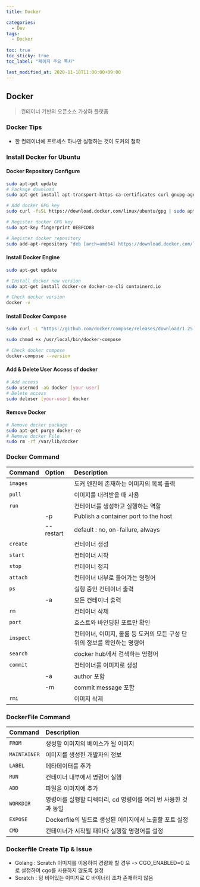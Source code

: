 ```yaml
---
title: Docker

categories:
  - Dev
tags:
  - Docker
  
toc: true
toc_sticky: true
toc_label: "페이지 주요 목차"

last_modified_at: 2020-11-18T11:00:00+09:00
---
```


## Docker ##

> 컨테이너 기반의 오픈소스 가상화 플랫폼

### Docker Tips ###

- 한 컨테이너에 프로세스 하나만 실행하는 것이 도커의 철학

### Install Docker for Ubuntu ###

#### Docker Repository Configure ####

```bash
sudo apt-get update
# Package download
sudo apt-get install apt-transport-https ca-certificates curl gnupg-agent software-properties-common

# Add docker GPG key
sudo curl -fsSL https://download.docker.com/linux/ubuntu/gpg | sudo apt-key add -

# Register docker GPG key
sudo apt-key fingerprint 0EBFCD88

# Register docker repository
sudo add-apt-repository "deb [arch=amd64] https://download.docker.com/linux/ubuntu $(lsb_release -cs) stable"
```

#### Install Docker Engine ####

```bash
sudo apt-get update

# Install docker new version
sudo apt-get install docker-ce docker-ce-cli containerd.io

# Check docker version
docker -v
```

#### Install Docker Compose ####

```bash
sudo curl -L "https://github.com/docker/compose/releases/download/1.25.3/docker-compose-$(uname -s)-$(uname -m)" -o /usr/local/bin/docker-compose

sudo chmod +x /usr/local/bin/docker-compose

# Check docker compose
docker-compose --version
```

#### Add & Delete User Access of docker ####

```bash
# Add access
sudo usermod -aG docker [your-user]
# Delete access
sudo deluser [your-user] docker
```

#### Remove Docker ####

```bash
# Remove docker package
sudo apt-get purge docker-ce
# Remove docker File
sudo rm -rf /var/lib/docker
```

### Docker Command ###

| Command     | Option    | Description |
| :---------- | :-------- | :---------- |
| `images`    |           | 도커 엔진에 존재하는 이미지의 목록 출력 |
| `pull`      |           | 이미지를 내려받을 때 사용 |
| `run`       |           | 컨테이너를 생성하고 실행하는 역할 |
|             | -p        | Publish a container port to the host |
|             | --restart | default : no, on-failure, always |
| `create`    |           | 컨테이너 생성 |
| `start`     |           | 컨테이너 시작 |
| `stop`      |           | 컨테이너 정지 |
| `attach`    |           | 컨테이너 내부로 들어가는 명령어 |
| `ps`        |           | 실행 중인 컨테이너 출력 |
|             | -a        | 모든 컨테이너 출력 |
| `rm`        |           | 컨테이너 삭제 |
| `port`      |           | 호스트와 바인딩된 포트만 확인 |
| `inspect`   |           | 컨테이너, 이미지, 볼륨 등 도커의 모든 구성 단위의 정보를 확인하는 명령어 |
| `search`    |           | docker hub에서 검색하는 명령어 |
| `commit`    |           | 컨테이너를 이미지로 생성 |
|             | -a        | author 포함 |
|             | -m        | commit message 포함 |
| `rmi`       |           | 이미지 삭제 |

### DockerFile Command ###

| Command      | Description |
| :----------- | :---------- |
| `FROM`       | 생성할 이미지의 베이스가 될 이미지 |
| `MAINTAINER` | 이미지를 생성한 개발자의 정보 |
| `LABEL`      | 메타데이터를 추가 |
| `RUN`        | 컨테이너 내부에서 명령어 실행 |
| `ADD`        | 파일을 이미지에 추가 |
| `WORKDIR`    | 명령어를 실행할 디렉터리, cd 명령어를 여러 번 사용한 것과 동일 |
| `EXPOSE`     | Dockerfile의 빌드로 생성된 이미지에서 노출할 포트 설정 |
| `CMD`        | 컨테이너가 시작될 때마다 실행할 명령어를 설정 |

### Dockerfile Create Tip & Issue ###

- Golang : Scratch 이미지를 이용하여 경량화 할 경우 -> CGO_ENABLED=0 으로 설정하여 cgo를 사용하지 않도록 설정
- Scratch : 텅 비어있는 이미지로 C 바이너리 조차 존재하지 않음
